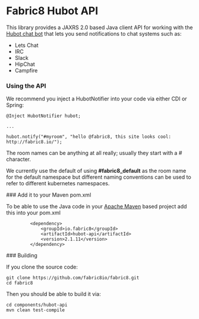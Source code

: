 Fabric8 Hubot API
=================

This library provides a JAXRS 2.0 based Java client API for working with the <a href="http://hubot.github.com/">Hubot chat bot</a> that lets you send notifications to chat systems such as:

* Lets Chat
* IRC
* Slack
* HipChat
* Campfire

### Using the API

We recommend you inject a HubotNotifier into your code via either CDI or Spring:

    @Inject HubotNotifier hubot;
    
    ...
    
    hubot.notify("#myroom", "hello @fabric8, this site looks cool: http://fabric8.io/");

The room names can be anything at all really; usually they start with a \# character.

We currently use the default of using **\#fabric8_default** as the room name for the default namespace but different naming conventions can be used to refer to different kubernetes namespaces.


### Add it to your Maven pom.xml

To be able to use the Java code in your [Apache Maven](http://maven.apache.org/) based project add this into your pom.xml

             <dependency>
                 <groupId>io.fabric8</groupId>
                 <artifactId>hubot-api</artifactId>
                 <version>2.1.11</version>
             </dependency>

### Building

If you clone the source code:

    git clone https://github.com/fabric8io/fabric8.git
    cd fabric8

Then you should be able to build it via:

    cd components/hubot-api
    mvn clean test-compile
